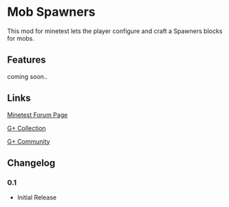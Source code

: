 # Mob Spawners #
This mod for minetest lets the player configure and craft a Spawners blocks for mobs.

## Features ##
coming soon..

## Links ##
[Minetest Forum Page](https://forum.minetest.net/viewtopic.php?f=10&t=13727)

[G+ Collection](https://plus.google.com/collection/06fEx)

[G+ Community](https://plus.google.com/communities/105201070842404099845)

## Changelog ##
### 0.1 ###
* Initial Release